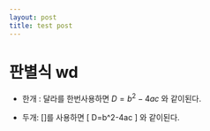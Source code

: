 ```yaml
--- 
layout: post
title: test post
---
```


# 판별식 wd
- 한개 : 
달라를 한번사용하면
$D=b^2-4ac$
와 같이된다. 

- 두개: 
[]를 사용하면
\[
D=b^2-4ac
\]
와 같이된다. 


